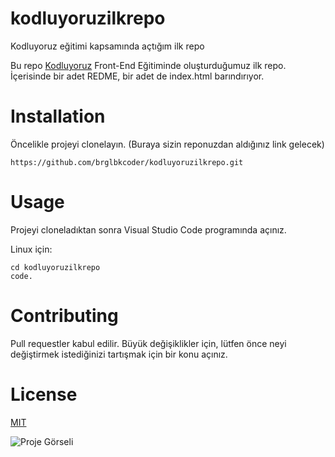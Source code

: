 # kodluyoruzilkrepo
Kodluyoruz eğitimi kapsamında açtığım ilk repo

Bu repo [Kodluyoruz](https://kodluyoruz.org/) Front-End Eğitiminde oluşturduğumuz ilk repo. İçerisinde bir adet REDME, bir adet de index.html barındırıyor.

# Installation

Öncelikle projeyi clonelayın. (Buraya sizin reponuzdan aldığınız link gelecek)

`https://github.com/brglbkcoder/kodluyoruzilkrepo.git`

# Usage

Projeyi cloneladıktan sonra Visual Studio Code programında açınız.

Linux için:

```
cd kodluyoruzilkrepo
code.
```

# Contributing

Pull requestler kabul edilir. Büyük değişiklikler için, lütfen önce neyi değiştirmek istediğinizi tartışmak için bir konu açınız.

# License

[MIT](https://choosealicense.com/licenses/mit/)


![Proje Görseli]()